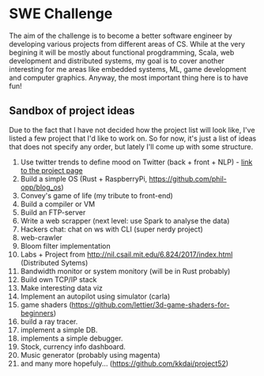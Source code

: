 # SWE Challenge

The aim of the challenge is to become a better software engineer by developing various projects from different areas of CS. While at the very begining it will be mostly about functional progdramming, Scala, web development and distributed systems, my goal is to cover another interesting for me areas like embedded systems, ML, game development and computer graphics. Anyway, the most important thing here is to have fun!

## Sandbox of project ideas

Due to the fact that I have not decided how the project list will look like, I've listed a few project that I'd like to work on. So for now, it's just a list of ideas that does not specify any order, but lately I'll come up with some structure.

1. Use twitter trends to define mood on Twitter (back + front + NLP) - [link to the project page](https://github.com/VladPodilnyk/twitter-mood)
2. Build a simple OS (Rust + RaspberryPi, https://github.com/phil-opp/blog_os)
3. Convey's game of life (my tribute to front-end)
4. Build a compiler or VM
5. Build an FTP-server
6. Write a web scrapper (next level: use Spark to analyse the data)
7. Hackers chat: chat on ws with CLI (super nerdy project)
8. web-crawler
9. Bloom filter implementation
10. Labs + Project from http://nil.csail.mit.edu/6.824/2017/index.html (Distributed Sytems)
11. Bandwidth monitor or system monitory (will be in Rust probably)
12. Build own TCP/IP stack
13. Make interesting data viz
14. Implement an autopilot using simulator (carla) 
15. game shaders (https://github.com/lettier/3d-game-shaders-for-beginners)
16. build a ray tracer. 
17. implement a simple DB.
18. implements a simple debugger.
19. Stock, currency info dashboard.
20. Music generator (probably using magenta)
21. and many more hopefuly... (https://github.com/kkdai/project52)
